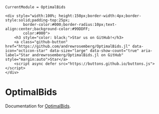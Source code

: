 ```@meta
CurrentModule = OptimalBids
```

```@raw html
<div style="width:100%; height:150px;border-width:4px;border-style:solid;padding-top:25px;
        border-color:#000;border-radius:10px;text-align:center;background-color:#99DDFF;
        color:#000">
    <h3 style="color: black;">Star us on GitHub!</h3>
    <a class="github-button" href="https://github.com/andrewrosemberg/OptimalBids.jl" data-icon="octicon-star" data-size="large" data-show-count="true" aria-label="Star andrewrosemberg/OptimalBids.jl on GitHub" style="margin:auto">Star</a>
    <script async defer src="https://buttons.github.io/buttons.js"></script>
</div>
```

# OptimalBids

Documentation for [OptimalBids](https://github.com/andrewrosemberg/OptimalBids.jl).

```@index
```